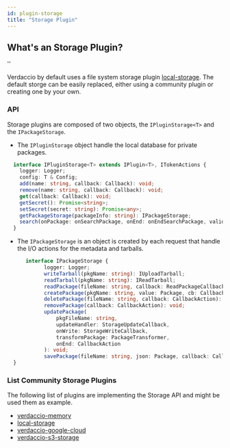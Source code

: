 ```yaml
---
id: plugin-storage
title: "Storage Plugin"
---
```


## What's an Storage Plugin?

<div id="codefund">''</div>

Verdaccio by default uses a file system storage plugin [local-storage](https://github.com/verdaccio/local-storage). The default storge can be easily replaced, either using a community plugin or creating one by your own.

### API

Storage plugins are composed of two objects, the `IPluginStorage<T>` and the `IPackageStorage`.

* The `IPluginStorage` object handle the local database for private packages.

```typescript
  interface IPluginStorage<T> extends IPlugin<T>, ITokenActions {
    logger: Logger;
    config: T & Config;
    add(name: string, callback: Callback): void;
    remove(name: string, callback: Callback): void;
    get(callback: Callback): void;
    getSecret(): Promise<string>;
    setSecret(secret: string): Promise<any>;
    getPackageStorage(packageInfo: string): IPackageStorage;
    search(onPackage: onSearchPackage, onEnd: onEndSearchPackage, validateName: onValidatePackage): void;
  }
```
* The `IPackageStorage` is an object is created by each request that handle the I/O actions for the metadata and tarballs.

```typescript
	  interface IPackageStorage {
			logger: Logger;
			writeTarball(pkgName: string): IUploadTarball;
			readTarball(pkgName: string): IReadTarball;
			readPackage(fileName: string, callback: ReadPackageCallback): void;
			createPackage(pkgName: string, value: Package, cb: CallbackAction): void;
			deletePackage(fileName: string, callback: CallbackAction): void;
			removePackage(callback: CallbackAction): void;
			updatePackage(
				pkgFileName: string,
				updateHandler: StorageUpdateCallback,
				onWrite: StorageWriteCallback,
				transformPackage: PackageTransformer,
				onEnd: CallbackAction
			): void;
			savePackage(fileName: string, json: Package, callback: CallbackAction): void;
  }
```

### List Community Storage Plugins

The following list of plugins are implementing the Storage API and might be used them as example.

* [verdaccio-memory](https://github.com/verdaccio/verdaccio-memory)
* [local-storage](https://github.com/verdaccio/local-storage)
* [verdaccio-google-cloud](https://github.com/verdaccio/verdaccio-google-cloud)
* [verdaccio-s3-storage](https://github.com/Remitly/verdaccio-s3-storage/tree/s3)
